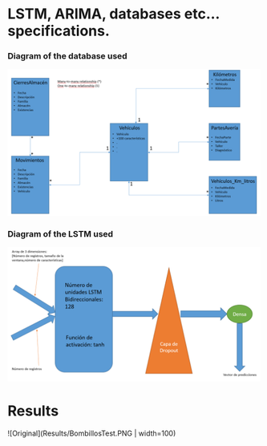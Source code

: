 # LSTM, ARIMA, databases etc... specifications.
### Diagram of the database used
![Database](Designs/Esquema.PNG)
### Diagram of the LSTM used
![LSTM](Designs/LSTM&#32;esquema.PNG)
# Results
![Original](Results/BombillosTest.PNG | width=100)

